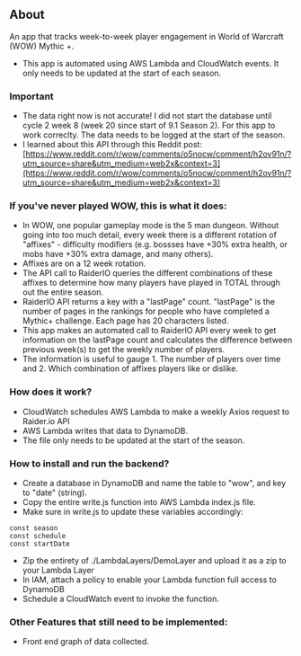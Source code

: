## About

An app that tracks week-to-week player engagement in World of Warcraft (WOW) Mythic +.

- This app is automated using AWS Lambda and CloudWatch events. It only needs to be updated at the start of each season.

### Important

- The data right now is not accurate! I did not start the database until cycle 2 week 8 (week 20 since start of 9.1 Season 2). For this app to work correclty. The data needs to be logged at the start of the season.
- I learned about this API through this Reddit post: [https://www.reddit.com/r/wow/comments/o5nocw/comment/h2ov91n/?utm_source=share&utm_medium=web2x&context=3](https://www.reddit.com/r/wow/comments/o5nocw/comment/h2ov91n/?utm_source=share&utm_medium=web2x&context=3)

### If you've never played WOW, this is what it does:

- In WOW, one popular gameplay mode is the 5 man dungeon. Without going into too much detail, every week there is a different rotation of "affixes" - difficulty modifiers (e.g. bossses have +30% extra health, or mobs have +30% extra damage, and many others).
- Affixes are on a 12 week rotation.
- The API call to RaiderIO queries the different combinations of these affixes to determine how many players have played in TOTAL through out the entire season.
- RaiderIO API returns a key with a "lastPage" count. "lastPage" is the number of pages in the rankings for people who have completed a Mythic+ challenge. Each page has 20 characters listed.
- This app makes an automated call to RaiderIO API every week to get information on the lastPage count and calculates the difference between previous week(s) to get the weekly number of players.
- The information is useful to gauge 1. The number of players over time and 2. Which combination of affixes players like or dislike.

### How does it work?

- CloudWatch schedules AWS Lambda to make a weekly Axios request to Raider.io API
- AWS Lambda writes that data to DynamoDB.
- The file only needs to be updated at the start of the season.

### How to install and run the backend?

- Create a database in DynamoDB and name the table to "wow", and key to "date" (string).
- Copy the entire write.js function into AWS Lambda index.js file.
- Make sure in write.js to update these variables accordingly:

`const season`<br/>
`const schedule`<br/>
`const startDate`<br/>

- Zip the entirety of ./LambdaLayers/DemoLayer and upload it as a zip to your Lambda Layer
- In IAM, attach a policy to enable your Lambda function full access to DynamoDB
- Schedule a CloudWatch event to invoke the function.

### Other Features that still need to be implemented:

- Front end graph of data collected.
